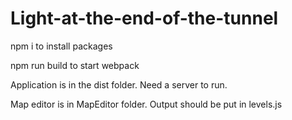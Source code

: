 # Light-at-the-end-of-the-tunnel

npm i to install packages

npm run build to start webpack

Application is in the dist folder. Need a server to run.

Map editor is in MapEditor folder. Output should be put in levels.js
